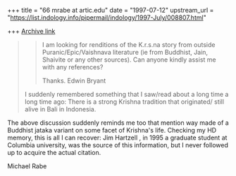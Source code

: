 +++
title = "66 mrabe at artic.edu"
date = "1997-07-12"
upstream_url = "https://list.indology.info/pipermail/indology/1997-July/008807.html"

+++
[Archive link](https://list.indology.info/pipermail/indology/1997-July/008807.html)

>>I am looking for renditions of the K.r.s.na story from outside
>>Puranic/Epic/Vaishnava literature (ie from Buddhist, Jain, Shaivite or
>any
>>other sources).
>>Can anyone kindly assist me with any references?
>>
>>Thanks.   Edwin Bryant
>
> I suddenly remembered something that I saw/read about a long time a
>long time ago: There is a  strong Krishna tradition that originated/
>still alive in Bali in Indonesia.

The above discussion suddenly reminds me too that mention way made of a
Buddhist jataka variant on some facet of Krishna's life.  Checking my HD
memory, this is all I can recover: Jim Hartzell
<jh at cubsps.bio.columbia.edu>, in 1995 a graduate student at Columbia
university, was the source of this information, but I never followed up to
acquire the actual citation.

Michael Rabe






